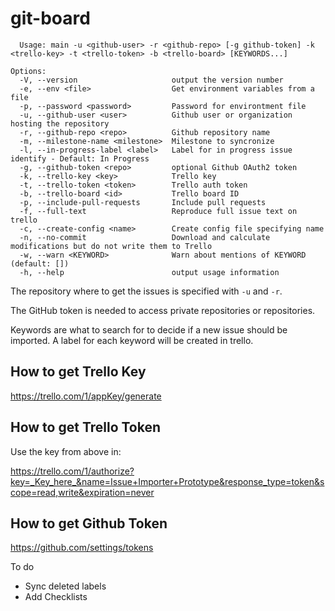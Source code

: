 ﻿# git-board

```
  Usage: main -u <github-user> -r <github-repo> [-g github-token] -k <trello-key> -t <trello-token> -b <trello-board> [KEYWORDS...]

Options:
  -V, --version                     output the version number
  -e, --env <file>                  Get environment variables from a file
  -p, --password <password>         Password for environtment file
  -u, --github-user <user>          Github user or organization hosting the repository
  -r, --github-repo <repo>          Github repository name
  -m, --milestone-name <milestone>  Milestone to syncronize
  -l, --in-progress-label <label>   Label for in progress issue identify - Default: In Progress
  -g, --github-token <repo>         optional Github OAuth2 token
  -k, --trello-key <key>            Trello key
  -t, --trello-token <token>        Trello auth token
  -b, --trello-board <id>           Trello board ID
  -p, --include-pull-requests       Include pull requests
  -f, --full-text                   Reproduce full issue text on trello
  -c, --create-config <name>        Create config file specifying name
  -n, --no-commit                   Download and calculate modifications but do not write them to Trello
  -w, --warn <KEYWORD>              Warn about mentions of KEYWORD (default: [])
  -h, --help                        output usage information
```

The repository where to get the issues is specified with `-u` and `-r`.

The GitHub token is needed to access private repositories or repositories.

Keywords are what to search for to decide if a new issue should be imported. A label for each keyword will be created in trello.

## How to get Trello Key

https://trello.com/1/appKey/generate

## How to get Trello Token

Use the key from above in:

https://trello.com/1/authorize?key=_Key_here_&name=Issue+Importer+Prototype&response_type=token&scope=read,write&expiration=never

## How to get Github Token

https://github.com/settings/tokens

To do

- Sync deleted labels
- Add Checklists
